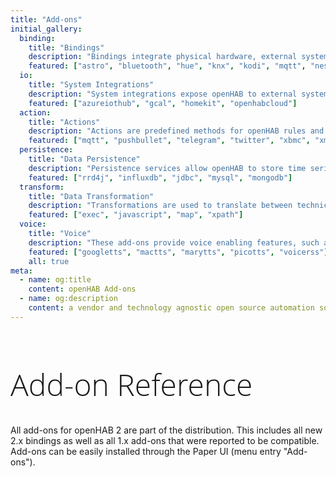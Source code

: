 ```yaml
---
title: "Add-ons"
initial_gallery:
  binding:
    title: "Bindings"
    description: "Bindings integrate physical hardware, external systems and web services in openHAB."
    featured: ["astro", "bluetooth", "hue", "knx", "kodi", "mqtt", "nest", "mihome", "rfxcom", "sonos", "tradfri", "yahooweather", "zigbee", "zwave"]
  io:
    title: "System Integrations"
    description: "System integrations expose openHAB to external systems."
    featured: ["azureiothub", "gcal", "homekit", "openhabcloud"]
  action:
    title: "Actions"
    description: "Actions are predefined methods for openHAB rules and scripts."
    featured: ["mqtt", "pushbullet", "telegram", "twitter", "xbmc", "xmpp"]
  persistence:
    title: "Data Persistence"
    description: "Persistence services allow openHAB to store time series data for history-based actions or statistics."
    featured: ["rrd4j", "influxdb", "jdbc", "mysql", "mongodb"]
  transform:
    title: "Data Transformation"
    description: "Transformations are used to translate between technical and human-readable values for items."
    featured: ["exec", "javascript", "map", "xpath"]
  voice:
    title: "Voice"
    description: "These add-ons provide voice enabling features, such as text-to-speech, speech-to-text etc."
    featured: ["googletts", "mactts", "marytts", "picotts", "voicerss"]
    all: true
meta:
  - name: og:title
    content: openHAB Add-ons
  - name: og:description
    content: a vendor and technology agnostic open source automation software for your home
---
```


<h1 class="welcome">Add-on Reference</h1>

<style>
h1.welcome {
  font-family: 'Open Sans', sans-serif;
  font-weight: 300;
  font-size: 36pt;
}
</style>

All add-ons for openHAB 2 are part of the distribution.
This includes all new 2.x bindings as well as all 1.x add-ons that were reported to be compatible.
Add-ons can be easily installed through the Paper UI (menu entry "Add-ons").

<AddonSearch />
